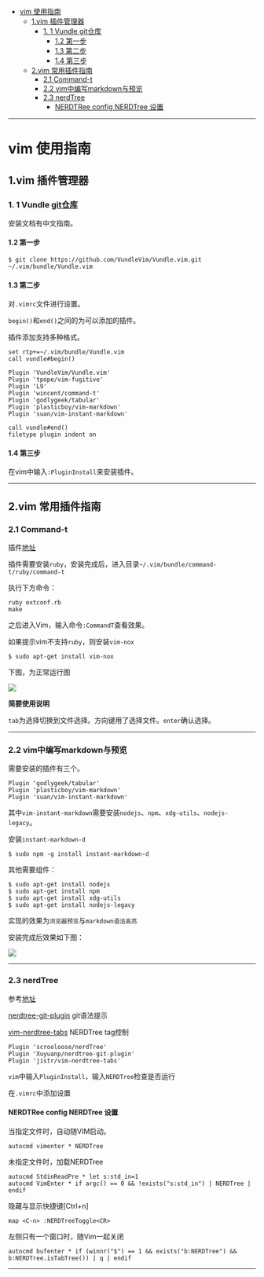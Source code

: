 <!--toc-->

- [vim 使用指南](#vim-使用指南)
	- [1.vim 插件管理器](#1vim-插件管理器)
		- [1\. 1 Vundle git仓库](#1-1-vundle-git仓库httpsgithubcomvundlevimvundlevim)
			- [1.2 第一步](#12-第一步)
			- [1.3 第二步](#13-第二步)
			- [1.4 第三步](#14-第三步)
	- [2.vim 常用插件指南](#2vim-常用插件指南)
		- [2.1 Command-t](#21-command-t)
		- [2.2 vim中编写markdown与预览](#22-vim中编写markdown与预览)
		- [2.3 nerdTree](#23-nerdtree)
			- [NERDTRee config NERDTree 设置](#nerdtree-config-nerdtree-设置)

<!-- tocstop -->

----

# vim 使用指南

## 1.vim 插件管理器

### 1\. 1 Vundle [git仓库](https://github.com/VundleVim/Vundle.vim)

安装文档有中文指南。

#### 1.2 第一步

```
$ git clone https://github.com/VundleVim/Vundle.vim.git ~/.vim/bundle/Vundle.vim
```

#### 1.3 第二步

对`.vimrc`文件进行设置。

`begin()`和`end()`之间的为可以添加的插件。

插件添加支持多种格式。

```
set rtp+=~/.vim/bundle/Vundle.vim
call vundle#begin()

Plugin 'VundleVim/Vundle.vim'
Plugin 'tpope/vim-fugitive'
Plugin 'L9'
Plugin 'wincent/command-t'
Plugin 'godlygeek/tabular'
Plugin 'plasticboy/vim-markdown'
Plugin 'suan/vim-instant-markdown'

call vundle#end()            
filetype plugin indent on
```

#### 1.4 第三步

在vim中输入`:PluginInstall`来安装插件。

--------------------------------------------------------------------------------

## 2.vim 常用插件指南

### 2.1 Command-t

插件[地址](https://github.com/wincent/command-t)

插件需要安装`ruby`，安装完成后，进入目录`~/.vim/bundle/command-t/ruby/command-t`

执行下方命令：

```
ruby extconf.rb
make
```

之后进入Vim，输入命令`:CommandT`查看效果。

如果提示vim不支持`ruby`，则安装`vim-nox`

```
$ sudo apt-get install vim-nox
```

下图，为正常运行图

![](https://raw.githubusercontent.com/wincent/command-t/media/command-t.gif)

**简要使用说明**

`tab`为选择切换到文件选择。方向键用了选择文件。`enter`确认选择。

--------------------------------------------------------------------------------

### 2.2 vim中编写markdown与预览

需要安装的插件有三个。

```
Plugin 'godlygeek/tabular'
Plugin 'plasticboy/vim-markdown'
Plugin 'suan/vim-instant-markdown'
```

其中`vim-instant-markdown`需要安装`nodejs`、`npm`、`xdg-utils`、`nodejs-legacy`。

安装`instant-markdown-d`

```
$ sudo npm -g install instant-markdown-d
```

其他需要组件：

```
$ sudo apt-get install nodejs
$ sudo apt-get install npm
$ sudo apt-get install xdg-utils
$ sudo apt-get install nodejs-legacy
```

实现的效果为`浏览器预览`与`markdown语法高亮`

安装完成后效果如下图：

![](https://dl.dropboxusercontent.com/u/28956267/instant-markdown-demo.gif)

--------------------------------------------------------------------------------

### 2.3 nerdTree

参考[地址](https://github.com/scrooloose/nerdtree)

[nerdtree-git-plugin](https://github.com/Xuyuanp/nerdtree-git-plugin) git语法提示

[vim-nerdtree-tabs](https://github.com/jistr/vim-nerdtree-tabs) NERDTree tag控制

```
Plugin 'scrooloose/nerdTree'
Plugin 'Xuyuanp/nerdtree-git-plugin'
Plugin 'jistr/vim-nerdtree-tabs'
```

`vim`中输入`PluginInstall`，输入`NERDTree`检查是否运行

在`.vimrc`中添加设置

#### NERDTRee config NERDTree 设置

当指定文件时，自动随VIM启动。

```
autocmd vimenter * NERDTree
```

未指定文件时，加载NERDTree

```
autocmd StdinReadPre * let s:std_in=1
autocmd VimEnter * if argc() == 0 && !exists("s:std_in") | NERDTree | endif
```

隐藏与显示快捷键[Ctrl+n]

```
map <C-n> :NERDTreeToggle<CR>
```

左侧只有一个窗口时，随Vim一起关闭

```
autocmd bufenter * if (winnr("$") == 1 && exists("b:NERDTree") && b:NERDTree.isTabTree()) | q | endif
```

--------------------------------------------------------------------------------

